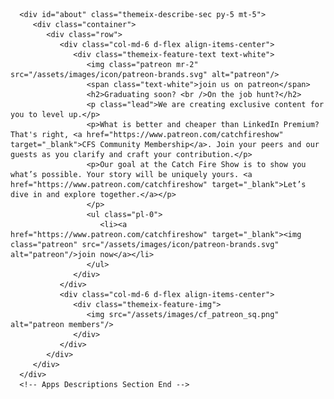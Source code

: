 <!-- Apps Descriptions Section Start -->	
      <div id="about" class="themeix-describe-sec py-5 mt-5">
         <div class="container">
            <div class="row">
               <div class="col-md-6 d-flex align-items-center">
                  <div class="themeix-feature-text text-white">
                     <img class="patreon mr-2" src="/assets/images/icon/patreon-brands.svg" alt="patreon"/>
                     <span class="text-white">join us on patreon</span>
                     <h2>Graduating soon? <br />On the job hunt?</h2>
                     <p class="lead">We are creating exclusive content for you to level up.</p>
                     <p>What is better and cheaper than LinkedIn Premium? That's right, <a href="https://www.patreon.com/catchfireshow" target="_blank">CFS Community Membership</a>. Join your peers and our guests as you clarify and craft your contribution.</p>
                     <p>Our goal at the Catch Fire Show is to show you what’s possible. Your story will be uniquely yours. <a href="https://www.patreon.com/catchfireshow" target="_blank">Let’s dive in and explore together.</a></p>
					 </p>
                     <ul class="pl-0">
                        <li><a href="https://www.patreon.com/catchfireshow" target="_blank"><img class="patreon" src="/assets/images/icon/patreon-brands.svg" alt="patreon"/>join now</a></li>
                     </ul>
                  </div>
               </div>
               <div class="col-md-6 d-flex align-items-center">
                  <div class="themeix-feature-img">
                     <img src="/assets/images/cf_patreon_sq.png" alt="patreon members"/>
                  </div>
               </div>
            </div>
         </div>
      </div>
      <!-- Apps Descriptions Section End -->